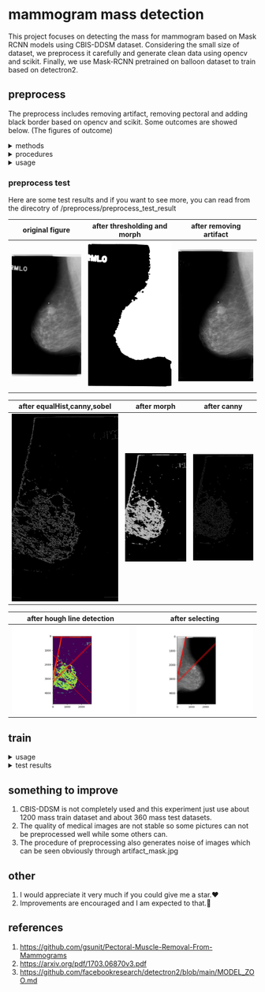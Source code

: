 # mammogram mass detection
<div> 
This project focuses on detecting the mass for mammogram based on Mask RCNN models using CBIS-DDSM dataset. Considering the small size of dataset, we preprocess it carefully and generate clean data using opencv and scikit. Finally, we use Mask-RCNN pretrained on balloon dataset to train based on detectron2.
</div>

## preprocess 
The preprocess includes removing artifact, removing pectoral and adding black border based on opencv and scikit. Some outcomes are showed below. (The figures of outcome)

<details>
  <summary>methods</summary>
  1. cv2.equalizeHist()
  2. skimage.feature.canny()
  3. cv2.morphologyEx()
  4. skimage.filter.sobel()
</details>

<details>
  <summary>procedures</summary>
  1. remove_artifact: image —> gray image —> (cv2.THRESH_OTSU) thresh —>  (cv2.MORPH_CLOSE, cv2.MORPH_OPEN, cv2.MORPH_DILATE,cv2.morphologyEx) morph —> (get_largest_area)mask —> remove artifact <br />
  2. remove_pectoral: image removed artifact —> orient —> equalHist —> canny detection —> sobel —> morphological operation —> canny edge detection <br />
  3. add_border_denoise
</details>

<details>
  <summary>usage</summary>
  1. adjust your directory like this: <br />
  |--CBIS-DDSM <br />
  |&emsp  |--mass_train <br />
  |&emsp &emsp    |--mass_train <br />
  | &emsp  |--mass_test <br />
  |  &emsp &emsp   |--mass_test<br />
  2. upload the image_process.py <br />
  3. adjust the original directory of CBIS-DDSM and run it
</details>

### preprocess test
Here are some test results and if you want to see more, you can read from the direcotry of /preprocess/preprocess_test_result

original figure            |  after thresholding and morph | after removing artifact
:-------------------------:|:-------------------------:|:-------------------------:
| ![image1](https://github.com/Mia-code112233/mammogram-mass-detection/blob/master/preprocess/preprocess_test_result/preprocess_test2/test2_MLO.jpg) | ![image2](https://github.com/Mia-code112233/mammogram-mass-detection/blob/master/preprocess/preprocess_test_result/preprocess_test2/artifact_morph.jpg) | ![image3](https://github.com/Mia-code112233/mammogram-mass-detection/blob/master/preprocess/preprocess_test_result/preprocess_test2/artifact_result.jpg)


after equalHist,canny,sobel|  after morph                 | after canny
:-------------------------:|:-------------------------:|:-------------------------:
| ![image4](https://github.com/Mia-code112233/mammogram-mass-detection/blob/master/preprocess/preprocess_test_result/preprocess_test2/sobel_canny_equ.jpg) | ![image5](https://github.com/Mia-code112233/mammogram-mass-detection/blob/master/preprocess/preprocess_test_result/preprocess_test2/morph_sobel_canny_equ.jpg) | ![image6](https://github.com/Mia-code112233/mammogram-mass-detection/blob/master/preprocess/preprocess_test_result/preprocess_test2/canny_morph_sobel_canny_equ.jpg)


after hough line detection    |  after selecting 
:-------------------------:|:-------------------------:
| ![image7](https://github.com/Mia-code112233/mammogram-mass-detection/blob/master/preprocess/preprocess_test_result/preprocess_test2/lines.jpg)| ![image8](https://github.com/Mia-code112233/mammogram-mass-detection/blob/master/preprocess/preprocess_test_result/preprocess_test2/shortlistLines.jpg) 


## train

<details>
  <summary>usage</summary>
  1. upload the utils.py <br />
  2. run the code <br />
</details>

<details>
  <summary>test results</summary>
    <figure>
    <img src="https://github.com/Mia-code112233/mammogram-mass-detection/blob/master/preprocess/preprocess_test_result/preprocess_test2/lines.jpg" alt="algorithm-screenshot"/ height="100" border="5">
  </figure>
</details>

## something to improve
1. CBIS-DDSM is not completely used and this experiment just use about 1200 mass train dataset and about 360 mass test datasets.
2. The quality of medical images are not stable so some pictures can not be preprocessed well while some others can.
3. The procedure of preprocessing also generates noise of images which can be seen obviously through artifact_mask.jpg


## other
1. I would appreciate it very much if you could give me a star.❤️
2. Improvements are encouraged and I am expected to that.🌈

## references
1. https://github.com/gsunit/Pectoral-Muscle-Removal-From-Mammograms
2. https://arxiv.org/pdf/1703.06870v3.pdf
3. https://github.com/facebookresearch/detectron2/blob/main/MODEL_ZOO.md




